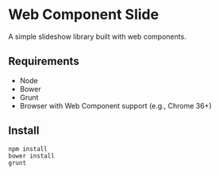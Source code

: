 # Web Component Slide

A simple slideshow library built with web components.

## Requirements

* Node
* Bower
* Grunt
* Browser with Web Component support (e.g., Chrome 36+)

## Install

    npm install
    bower install
    grunt
